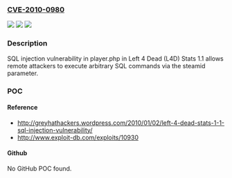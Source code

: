 ### [CVE-2010-0980](https://cve.mitre.org/cgi-bin/cvename.cgi?name=CVE-2010-0980)
![](https://img.shields.io/static/v1?label=Product&message=n%2Fa&color=blue)
![](https://img.shields.io/static/v1?label=Version&message=n%2Fa&color=blue)
![](https://img.shields.io/static/v1?label=Vulnerability&message=n%2Fa&color=brighgreen)

### Description

SQL injection vulnerability in player.php in Left 4 Dead (L4D) Stats 1.1 allows remote attackers to execute arbitrary SQL commands via the steamid parameter.

### POC

#### Reference
- http://greyhathackers.wordpress.com/2010/01/02/left-4-dead-stats-1-1-sql-injection-vulnerability/
- http://www.exploit-db.com/exploits/10930

#### Github
No GitHub POC found.

